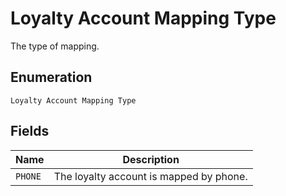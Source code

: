 
# Loyalty Account Mapping Type

The type of mapping.

## Enumeration

`Loyalty Account Mapping Type`

## Fields

| Name | Description |
|  --- | --- |
| `PHONE` | The loyalty account is mapped by phone. |

